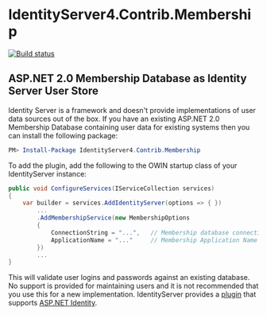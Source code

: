 # IdentityServer4.Contrib.Membership

[![Build status](https://ci.appveyor.com/api/projects/status/4ifi93bfr7rl9p3l/branch/develop?svg=true)](https://ci.appveyor.com/project/sc-alexandernaumchenkov/sitecore-identityserver-contrib-membership/branch/develop)

## ASP.NET 2.0 Membership Database as Identity Server User Store
Identity Server is a framework and doesn't provide implementations of user data sources out of the box.
If you have an existing ASP.NET 2.0 Membership Database containing user data for existing systems then you can install the following package:

```powershell
PM> Install-Package IdentityServer4.Contrib.Membership
```

To add the plugin, add the following to the OWIN startup class of your IdentityServer instance:
```csharp
public void ConfigureServices(IServiceCollection services)
{
    var builder = services.AddIdentityServer(options => { })
        ...
        .AddMembershipService(new MembershipOptions
        {
            ConnectionString = "...",   // Membership database connection string
            ApplicationName = "..."     // Membership Application Name
        })
        ...
}
```

This will validate user logins and passwords against an existing database.  No support is provided for maintaining users and it is not recommended that you use this for a new implementation. 
IdentityServer provides a [plugin](https://github.com/IdentityServer/IdentityServer4.AspNetIdentity) that supports [ASP.NET Identity](http://www.asp.net/identity).
